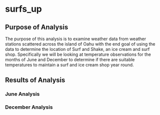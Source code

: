 # surfs_up

## Purpose of Analysis

The purpose of this analysis is to examine weather data from weather stations scattered across the island of Oahu with the end goal of using the data to determine the location of Surf and Shake, an ice cream and surf shop. Specifically we will be looking at temperature observations for the months of June and December to determine if there are suitable temperatures to maintain a surf and ice cream shop year round.

## Results of Analysis

### June Analysis



### December Analysis

